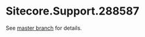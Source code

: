 # Sitecore.Support.288587

See [master branch](https://github.com/sitecoresupport/Sitecore.Support.288587) for details.